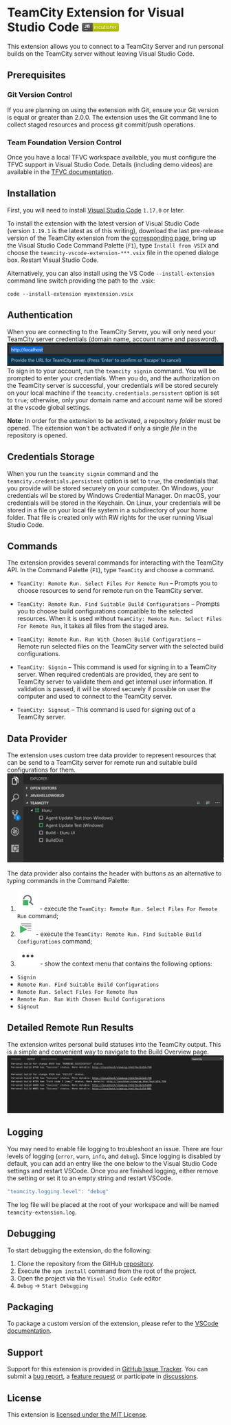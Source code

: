 # TeamCity Extension for Visual Studio Code [![JetBrains incubator project](assets/project-incubator-brightgreen.png)](https://confluence.jetbrains.com/display/ALL/JetBrains+on+GitHub)

This extension allows you to connect to a TeamCity Server and run personal builds on the TeamCity server without leaving Visual Studio Code.

## Prerequisites
### Git Version Control
If you are planning on using the extension with Git, ensure your Git version is equal or greater than 2.0.0. The extension uses the Git command line to collect staged resources and process git commit/push operations. 

### Team Foundation Version Control
Once you have a local TFVC workspace available, you must configure the TFVC support in Visual Studio Code. Details (including demo videos) are available in the [TFVC documentation](https://github.com/microsoft/vsts-vscode/blob/master/TFVC_README.md).

## Installation
First, you will need to install [Visual Studio Code](https://code.visualstudio.com/download) `1.17.0` or later.

To install the extension with the latest version of Visual Studio Code (version `1.19.1` is the latest as of this writing), download the last pre-release version of the TeamCity extension from the [corresponding page](https://github.com/JetBrains/teamcity-vscode-extension/releases), bring up the Visual Studio Code Command Palette (`F1`), type `Install from VSIX` and choose the `teamcity-vscode-extension-***.vsix` file in the opened dialoge box. Restart Visual Studio Code. 

Alternatively, you can also install using the VS Code ```--install-extension``` command line switch providing the path to the .vsix: 
```
code --install-extension myextension.vsix
```
## Authentication
When you are connecting to the TeamCity Server, you will only need your TeamCity server credentials (domain name, account name and password).
![Sign in command](assets/tc-signin-command.png)
To sign in to your account, run the `teamcity signin` command. You will be prompted to enter your credentials. When you do, and the authorization on the TeamCity server is successful, your credentials will be stored securely on your local machine if the `teamcity.credentials.persistent` option is set to `true`; otherwise, only your domain name and account name will be stored at the vscode global settings.

**Note:** In order for the extension to be activated, a repository *folder* must be opened. The extension
won't be activated if only a single *file* in the repository is opened.

## Credentials Storage
When you run the `teamcity signin` command and the `teamcity.credentials.persistent` option is set to `true`, the credentials that you provide will be stored securely on your computer. On Windows, your credentials wil be stored by Windows Credential Manager. On macOS, your credentials will be stored in the Keychain. On Linux, your credentials will be stored in a file on your local file system in a subdirectory of your home folder. That file is created only with RW rights for the user running Visual Studio Code.

## Commands
The extension provides several commands for interacting with the TeamCity API. 
In the Command Palette (`F1`), type `TeamCity` and choose a command.

* `TeamCity: Remote Run. Select Files For Remote Run` – Prompts you to choose resources to send for remote run on the TeamCity server.

* `TeamCity: Remote Run. Find Suitable Build Configurations` – Prompts you to choose build configurations compatible to the selected resources.
 When it is used without `TeamCity: Remote Run. Select Files For Remote Run`, it takes all files from the staged area.

* `TeamCity: Remote Run. Run With Chosen Build Configurations` – Remote run selected files on the TeamCity server with the selected  build configurations.

* `TeamCity: Signin` – This command is used for signing in to a TeamCity server. When required credentials are provided, they are sent to TeamCity server 
to validate them and get internal user information. If validation is passed, it will be stored securely if possible on user
the computer and used to connect to the TeamCity server.

* `TeamCity: Signout` – This command is used for signing out of a TeamCity server. 

## Data Provider
The extension uses custom tree data provider to represent resources that can be send to a TeamCity server for remote run and suitable build configurations for them. 
![Tree Data Provider](assets/tc-build-configuration-provider.png)

The data provider also contains the header with buttons as an alternative to typing commands in the Command Palette:
1. ![Find Suitable Build Cnfigurations](assets/tc-find-suitable-build-configurations.png) - execute the `TeamCity: Remote Run. Select Files For Remote Run` command;
2. ![Remote Run](assets/tc-remote-run.png) - execute the `TeamCity: Remote Run. Find Suitable Build Configurations` command;
3. ![Show Context Menu](assets/tc-show-context-menu.png) - show the context menu that contains the following options: 
* `Signin`
* `Remote Run. Find Suitable Build Configurations` 
* `Remote Run. Select Files For Remote Run`
* `Remote Run. Run With Chosen Build Configurations`
* `Signout`

## Detailed Remote Run Results
The extension writes personal build statuses into the TeamCity output. This is a simple and convenient way to navigate to the Build Overview page.
![TeamCity Output](assets/tc-notifications.png)

## Logging
You may need to enable file logging to troubleshoot an issue. There are four levels of logging (`error`,
`warn`, `info`, and `debug`). Since logging is disabled by default, you can add an entry like the one below
to the Visual Studio Code settings and restart VSCode. Once you are finished logging, either remove the setting or set it to an empty string and restart VSCode.
```javascript
"teamcity.logging.level": "debug"
```
The log file will be placed at the root of your workspace and will be named `teamcity-extension.log`.

## Debugging
To start debugging the extension, do the following:
1. Clone the repository from the GitHub [repository](https://github.com/rugpanov/teamcity-vscode-extension).
2. Execute the `npm install` command from the root of the project.
3. Open the project via the `Visual Studio Code` editor
4. `Debug` -> `Start Debugging` 

## Packaging
To package a custom version of the extension, please refer to the [VSCode documentation](https://code.visualstudio.com/docs/extensions/publish-extension#_packaging-extensions).

## Support
Support for this extension is provided in [GitHub Issue Tracker](https://github.com/rugpanov/teamcity-vscode-extension/issues). You
can submit a [bug report](https://github.com/rugpanov/teamcity-vscode-extension/issues/new), a [feature request](https://github.com/rugpanov/teamcity-vscode-extension/issues/new)
or participate in [discussions](https://github.com/rugpanov/teamcity-vscode-extension/issues).

## License
This extension is [licensed under the MIT License](LICENSE.txt).


